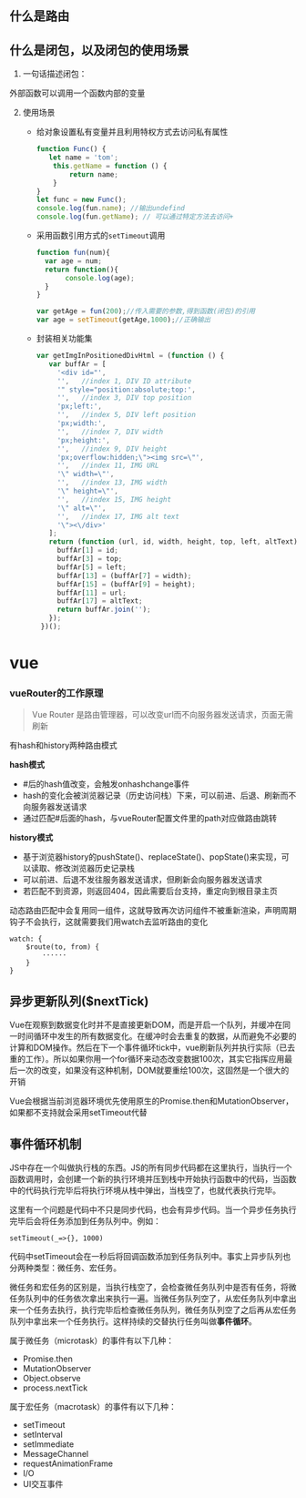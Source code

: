 ## 什么是路由





## 什么是闭包，以及闭包的使用场景

1. 一句话描述闭包：

外部函数可以调用一个函数内部的变量

2. 使用场景

   + 给对象设置私有变量并且利用特权方式去访问私有属性

     ```javascript
     function Func() {
     	let name = 'tom';
         this.getName = function () {
             return name;
         }
     }
     let func = new Func();
     console.log(fun.name); //输出undefind
     console.log(fun.getName); // 可以通过特定方法去访问+
     ```

   + 采用函数引用方式的`setTimeout`调用

     ```javascript
     function fun(num){
       var age = num;
       return function(){
            console.log(age);
       }
     }
     
     var getAge = fun(200);//传入需要的参数,得到函数(闭包)的引用
     var age = setTimeout(getAge,1000);//正确输出
     ```

   + 封装相关功能集

     ```javascript
     var getImgInPositionedDivHtml = (function () {
        var buffAr = [
          '<div id="',
          '',   //index 1, DIV ID attribute  
          '" style="position:absolute;top:',
          '',   //index 3, DIV top position  
          'px;left:',
          '',   //index 5, DIV left position  
          'px;width:',
          '',   //index 7, DIV width  
          'px;height:',
          '',   //index 9, DIV height  
          'px;overflow:hidden;\"><img src=\"',
          '',   //index 11, IMG URL  
          '\" width=\"',
          '',   //index 13, IMG width  
          '\" height=\"',
          '',   //index 15, IMG height  
          '\" alt=\"',
          '',   //index 17, IMG alt text  
          '\"><\/div>'
        ];
        return (function (url, id, width, height, top, left, altText) {
          buffAr[1] = id;
          buffAr[3] = top;
          buffAr[5] = left;
          buffAr[13] = (buffAr[7] = width);
          buffAr[15] = (buffAr[9] = height);
          buffAr[11] = url;
          buffAr[17] = altText;
          return buffAr.join('');
        });
      })();  
     ```

     

# vue

### vueRouter的工作原理

> Vue Router 是路由管理器，可以改变url而不向服务器发送请求，页面无需刷新

有hash和history两种路由模式

**hash模式**

- \#后的hash值改变，会触发onhashchange事件
- hash的变化会被浏览器记录（历史访问栈）下来，可以前进、后退、刷新而不向服务器发送请求
- 通过匹配#后面的hash，与vueRouter配置文件里的path对应做路由跳转

**history模式**

- 基于浏览器history的pushState()、replaceState()、popState()来实现，可以读取、修改浏览器历史记录栈
- 可以前进、后退不发往服务器发送请求，但刷新会向服务器发送请求
- 若匹配不到资源，则返回404，因此需要后台支持，重定向到根目录主页

动态路由匹配中会复用同一组件，这就导致再次访问组件不被重新渲染，声明周期钩子不会执行，这就需要我们用watch去监听路由的变化

```
watch: {
    $route(to, from) {
        ······
    }
}
```



## 异步更新队列($nextTick)

Vue在观察到数据变化时并不是直接更新DOM，而是开启一个队列，并缓冲在同一时间循环中发生的所有数据变化。在缓冲时会去重复的数据，从而避免不必要的计算和DOM操作。然后在下一个事件循环tick中，vue刷新队列并执行实际（已去重的工作）。所以如果你用一个for循环来动态改变数据100次，其实它指挥应用最后一次的改变，如果没有这种机制，DOM就要重绘100次，这固然是一个很大的开销

  Vue会根据当前浏览器环境优先使用原生的Promise.then和MutationObserver，如果都不支持就会采用setTimeout代替

## 事件循环机制

JS中存在一个叫做执行栈的东西。JS的所有同步代码都在这里执行，当执行一个函数调用时，会创建一个新的执行环境并压到栈中开始执行函数中的代码，当函数中的代码执行完毕后将执行环境从栈中弹出，当栈空了，也就代表执行完毕。

这里有一个问题是代码中不只是同步代码，也会有异步代码。当一个异步任务执行完毕后会将任务添加到任务队列中。例如：

```
setTimeout(_=>{}, 1000)
```

代码中setTimeout会在一秒后将回调函数添加到任务队列中。事实上异步队列也分两种类型：微任务、宏任务。

微任务和宏任务的区别是，当执行栈空了，会检查微任务队列中是否有任务，将微任务队列中的任务依次拿出来执行一遍。当微任务队列空了，从宏任务队列中拿出来一个任务去执行，执行完毕后检查微任务队列，微任务队列空了之后再从宏任务队列中拿出来一个任务执行。这样持续的交替执行任务叫做**事件循环**。

属于微任务（microtask）的事件有以下几种：

- Promise.then
- MutationObserver
- Object.observe
- process.nextTick

属于宏任务（macrotask）的事件有以下几种：

- setTimeout
- setInterval
- setImmediate
- MessageChannel
- requestAnimationFrame
- I/O
- UI交互事件
